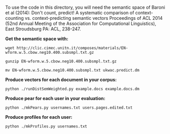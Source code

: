 To use the code in this directory, you will need the semantic space of Baroni et al (2014): Don't count, predict! A systematic comparison of context-counting vs. context-predicting semantic vectors Proceedings of ACL 2014 (52nd Annual Meeting of the Association for Computational Linguistics), East Stroudsburg PA: ACL, 238-247.

**Get the semantic space with:**

`wget http://clic.cimec.unitn.it/composes/materials/EN-wform.w.5.cbow.neg10.400.subsmpl.txt.gz`

`gunzip EN-wform.w.5.cbow.neg10.400.subsmpl.txt.gz`

`mv EN-wform.w.5.cbow.neg10.400.subsmpl.txt ukwac.predict.dm`

**Produce vectors for each document in your corpus:**

`python ./runDistSemWeighted.py example.docs example.docs.dm`

**Produce pear for each user in your evaluation:**

`python ./mkPears.py usernames.txt users.pages.edited.txt`

**Produce profiles for each user:**

`python ./mkProfiles.py usernames.txt`
